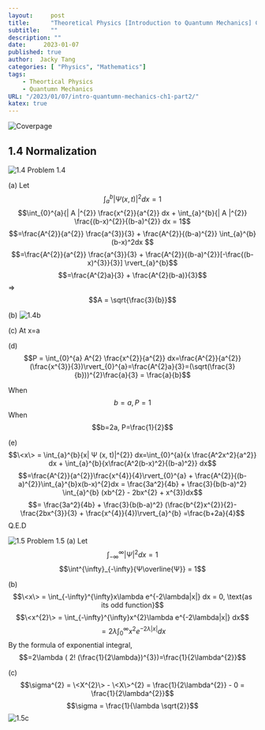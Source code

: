 ```yaml
---
layout:     post
title:      "Theoretical Physics [Introduction to Quantumn Mechanics] Chapter 1: The Wave Function (Part 2)"
subtitle:   ""
description: ""
date:     2023-01-07
published: true
author:  Jacky Tang
categories: [ "Physics", "Mathematics"]
tags:
    - Theortical Physics
    - Quantumn Mechanics
URL: "/2023/01/07/intro-quantumn-mechanics-ch1-part2/"
katex: true
---
```


<!--more-->
![Coverpage](/img/intro-quantumn-mechanics/cover.png)
  ##  1.4 Normalization
![1.4](/img/intro-quantumn-mechanics/1-4.png)
Problem 1.4

(a)
Let $$\int_{a}^{b}{| Ψ (x, t)|^{2}} dx = 1$$
$$\int_{0}^{a}{| A |^{2}} \frac{x^{2}}{a^{2}} dx + \int_{a}^{b}{| A |^{2}} \frac{(b-x)^{2}}{(b-a)^{2}} dx = 1$$
$$=\frac{A^{2}}{a^{2}} \frac{a^{3}}{3} + \frac{A^{2}}{(b-a)^{2}} \int_{a}^{b}(b-x)^2dx $$
$$=\frac{A^{2}}{a^{2}} \frac{a^{3}}{3} + \frac{A^{2}}{(b-a)^{2}}[-\frac{(b-x)^{3}}{3}] \rvert_{a}^{b}$$
$$=\frac{A^{2}a}{3} + \frac{A^{2}(b-a)}{3}$$
=> $$A = \sqrt{\frac{3}{b}}$$

(b)
![1.4b](/img/intro-quantumn-mechanics/1-4b.png)

(c)
At x=a

(d)
$$P = \int_{0}^{a} A^{2} \frac{x^{2}}{a^{2}} dx=\frac{A^{2}}{a^{2}}(\frac{x^{3}}{3})\rvert_{0}^{a}=\frac{A^{2}a}{3}=(\sqrt(\frac{3}{b}))^{2}\frac{a}{3} = \frac{a}{b}$$

When $$b=a, P=1$$
When $$b=2a, P=\frac{1}{2}$$

(e)
$$\<x\> = \int_{a}^{b}{x| Ψ (x, t)|^{2}} dx=\int_{0}^{a}{x \frac{A^2x^2}{a^2}} dx + \int_{a}^{b}{x\frac{A^2(b-x)^2}{(b-a)^2}} dx$$
$$=\frac{A^{2}}{a^{2}}\frac{x^{4}}{4}\rvert_{0}^{a} + \frac{A^{2}}{(b-a)^{2}}\int_{a}^{b}x(b-x)^{2}dx = \frac{3a^2}{4b} + \frac{3}{b(b-a)^2} \int_{a}^{b} (xb^{2} - 2bx^{2} + x^{3})dx$$
$$= \frac{3a^2}{4b} + \frac{3}{b(b-a)^2} (\frac{b^{2}x^{2}}{2}-\frac{2bx^{3}}{3} + \frac{x^{4}}{4})\rvert_{a}^{b} =\frac{b+2a}{4}$$
Q.E.D


![1.5](/img/intro-quantumn-mechanics/1-5.png) 
Problem 1.5 
(a)
Let $$\int^{\infty}_{-\infty}{|Ψ|^{2} }dx = 1$$
$$\int^{\infty}_{-\infty}{Ψ\overline{Ψ}} = 1$$

(b)
$$\<x\> =  \int_{-\infty}^{\infty}x\lambda e^{-2\lambda|x|} dx = 0, \text{as its odd function}$$
$$\<x^{2}\> = \int_{-\infty}^{\infty}x^{2}\lambda e^{-2\lambda|x|} dx$$
$$= 2\lambda \int_{0}^{\infty}x^{2}e^{-2\lambda|x|} dx$$
By the formula of exponential integral,
$$=2\lambda ( 2! (\frac{1}{2\lambda})^{3})=\frac{1}{2\lambda^{2}}$$

(c)
$$\sigma^{2} = \<X^{2}\> - \<X\>^{2} = \frac{1}{2\lambda^{2}} - 0 = \frac{1}{2\lambda^{2}}$$
$$\sigma = \frac{1}{\lambda \sqrt{2}}$$
![1.5c](/img/intro-quantumn-mechanics/1-5c.png)